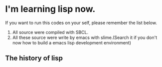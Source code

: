 # I'm learning lisp now.

If you want to run this codes on your self, please remember the list below.
1. All source were compiled with SBCL.
2. All these source were write by emacs with slime.(Search it if you don't now how to build a emacs lisp development environment)

## The history of lisp
